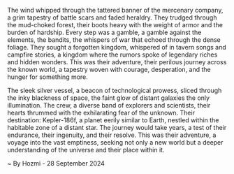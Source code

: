 
The wind whipped through the tattered banner of the mercenary company, a grim tapestry of battle scars and faded heraldry. They trudged through the mud-choked forest, their boots heavy with the weight of armor and the burden of hardship. Every step was a gamble, a gamble against the elements, the bandits, the whispers of war that echoed through the dense foliage. They sought a forgotten kingdom, whispered of in tavern songs and campfire stories, a kingdom where the rumors spoke of legendary riches and hidden wonders. This was their adventure, their perilous journey across the known world, a tapestry woven with courage, desperation, and the hunger for something more.

The sleek silver vessel, a beacon of technological prowess, sliced through the inky blackness of space, the faint glow of distant galaxies the only illumination. The crew, a diverse band of explorers and scientists, their hearts thrummed with the exhilarating fear of the unknown. Their destination: Kepler-186f, a planet eerily similar to Earth, nestled within the habitable zone of a distant star. The journey would take years, a test of their endurance, their ingenuity, and their resolve. This was their adventure, a voyage into the vast emptiness, seeking not only a new world but a deeper understanding of the universe and their place within it. 

~ By Hozmi - 28 September 2024
